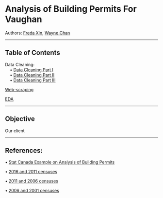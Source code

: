 # Analysis of Building Permits For Vaughan

Authors: [Freda Xin](www.linkedin.com/in/freda-xin/), [Wayne Chan](https://www.linkedin.com/in/waynechan-cma/)

---
## Table of Contents

Data Cleaning:  
&nbsp;&nbsp;&nbsp;&nbsp;• [Data Cleaning Part
I](https://github.com/FredaXin/project_vaughan/blob/main/data_cleaning.py)  
&nbsp;&nbsp;&nbsp;&nbsp;• [Data Cleaning Part
II](https://github.com/FredaXin/project_vaughan/blob/main/data_cleaning_1.py)  
&nbsp;&nbsp;&nbsp;&nbsp;• [Data Cleaning Part
III](https://github.com/FredaXin/project_vaughan/blob/main/data_cleaning_2.py) 

[Web-scraping](https://github.com/FredaXin/project_vaughan/blob/main/scraper_statcan.py)

[EDA](https://github.com/FredaXin/project_vaughan/blob/main/eda.ipynb)

  


---
## Objective
Our client 


---
## References: 


• [Stat Canada Example on Analysis of Building Permits](https://www150.statcan.gc.ca/n1/daily-quotidien/201001/dq201001a-eng.htm)

• [2016 and 2011 censuses](https://www12.statcan.gc.ca/census-recensement/2016/dp-pd/hlt-fst/pd-pl/Table.cfm?Lang=Eng&T=307&SR=1&S=3&O=D&RPP=9999&PR=0)
 

• [2011 and 2006 censuses](https://www12.statcan.gc.ca/census-recensement/2011/dp-pd/hlt-fst/pd-pl/Table-Tableau.cfm?LANG=Eng&T=307&SR=1&S=11&O=A&RPP=9999&PR=0&CMA=0)


• [2006 and 2001 censuses](https://www12.statcan.gc.ca/census-recensement/2006/dp-pd/hlt/97-550/Index.cfm?TPL=P1C&Page=RETR&LANG=Eng&T=307&S=3&O=D&RPP=699)
